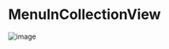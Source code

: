 # MenuInCollectionView
![image](https://user-images.githubusercontent.com/114615611/221367635-fd29d25c-326c-4b7f-8b74-8ff4b885c917.gif)
